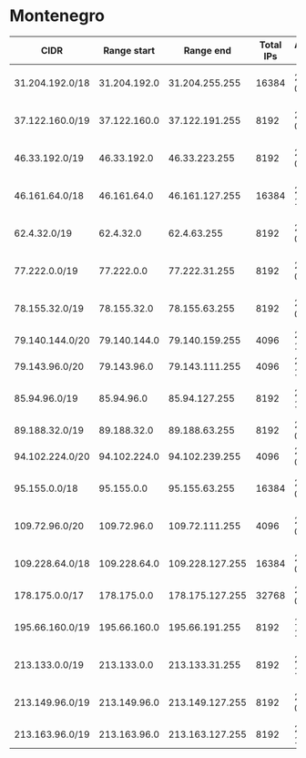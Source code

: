 # Montenegro

CIDR               | Range start     | Range end       | Total IPs  | Assign date | Owner
------------------ | --------------- | --------------- | ---------- | ----------- | -----
31.204.192.0/18    | 31.204.192.0    | 31.204.255.255  | 16384      | 2011-04-29  | Crnogorski Telekom a.d.Podgorica
37.122.160.0/19    | 37.122.160.0    | 37.122.191.255  | 8192       | 2012-02-14  | Crnogorski Telekom a.d.Podgorica
46.33.192.0/19     | 46.33.192.0     | 46.33.223.255   | 8192       | 2010-09-15  | Crnogorski Telekom a.d.Podgorica
46.161.64.0/18     | 46.161.64.0     | 46.161.127.255  | 16384      | 2010-11-17  | Crnogorski Telekom a.d.Podgorica
62.4.32.0/19       | 62.4.32.0       | 62.4.63.255     | 8192       | 2008-02-21  | Drustvo za telekomunikacije "MTEL" DOO
77.222.0.0/19      | 77.222.0.0      | 77.222.31.255   | 8192       | 2007-04-05  | Crnogorski Telekom a.d.Podgorica
78.155.32.0/19     | 78.155.32.0     | 78.155.63.255   | 8192       | 2008-07-24  | Crnogorski Telekom a.d.Podgorica
79.140.144.0/20    | 79.140.144.0    | 79.140.159.255  | 4096       | 2007-10-08  | Telemach AD
79.143.96.0/20     | 79.143.96.0     | 79.143.111.255  | 4096       | 2007-11-23  | Promonte GSM
85.94.96.0/19      | 85.94.96.0      | 85.94.127.255   | 8192       | 2004-12-29  | Crnogorski Telekom a.d.Podgorica
89.188.32.0/19     | 89.188.32.0     | 89.188.63.255   | 8192       | 2006-05-04  | University of Montenegro
94.102.224.0/20    | 94.102.224.0    | 94.102.239.255  | 4096       | 2008-09-10  | MNNews d.o.o
95.155.0.0/18      | 95.155.0.0      | 95.155.63.255   | 16384      | 2009-02-27  | Crnogorski Telekom a.d.Podgorica
109.72.96.0/20     | 109.72.96.0     | 109.72.111.255  | 4096       | 2009-09-11  | Drustvo za telekomunikacije "MTEL" DOO
109.228.64.0/18    | 109.228.64.0    | 109.228.127.255 | 16384      | 2010-02-04  | Crnogorski Telekom a.d.Podgorica
178.175.0.0/17     | 178.175.0.0     | 178.175.127.255 | 32768      | 2010-04-27  | 
195.66.160.0/19    | 195.66.160.0    | 195.66.191.255  | 8192       | 1997-10-20  | Crnogorski Telekom a.d.Podgorica
213.133.0.0/19     | 213.133.0.0     | 213.133.31.255  | 8192       | 2007-10-15  | Drustvo za telekomunikacije "MTEL" DOO
213.149.96.0/19    | 213.149.96.0    | 213.149.127.255 | 8192       | 2002-08-28  | Crnogorski Telekom a.d.Podgorica
213.163.96.0/19    | 213.163.96.0    | 213.163.127.255 | 8192       | 2002-10-15  | 
